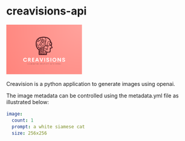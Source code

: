 # creavisions-api

<img alt="logo" title="CreaVisions Logo" src="https://github.com/creavisions/assets/blob/main/creavisions.png?raw=true" width="200"/>

Creavision is a python application to generate images using openai.

The image metadata can be controlled using the metadata.yml file as illustrated below:

```yaml
image:
  count: 1
  prompt: a white siamese cat
  size: 256x256
```
